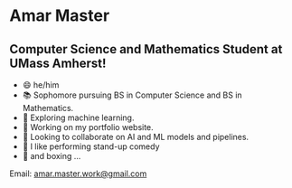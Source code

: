# **Amar Master**
## Computer Science and Mathematics Student at UMass Amherst!

 - 😄 he/him 
 - 📚 Sophomore pursuing BS in Computer Science and BS in Mathematics.
 - 🌱 Exploring machine learning.
 - 🔭 Working on my portfolio website.
 - 👯 Looking to collaborate on AI and ML models and pipelines.
 - 🎤 I like performing stand-up comedy
 - 🥊 and boxing ...

Email: amar.master.work@gmail.com 
